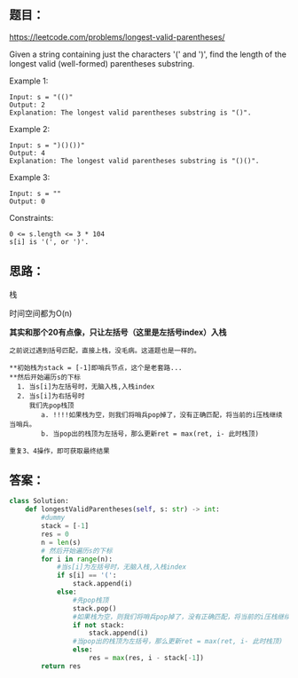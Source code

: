 ## 题目：
https://leetcode.com/problems/longest-valid-parentheses/

Given a string containing just the characters '(' and ')', find the length of the longest valid (well-formed) parentheses substring.

Example 1:
```
Input: s = "(()"
Output: 2
Explanation: The longest valid parentheses substring is "()".
```
Example 2:
```
Input: s = ")()())"
Output: 4
Explanation: The longest valid parentheses substring is "()()".
```
Example 3:
```
Input: s = ""
Output: 0
```
Constraints:
```
0 <= s.length <= 3 * 104
s[i] is '(', or ')'.
```
## 思路：
栈

时间空间都为O(n)

**其实和那个20有点像，只让左括号（这里是左括号index）入栈**
```
之前说过遇到括号匹配，直接上栈，没毛病。这道题也是一样的。

**初始栈为stack = [-1]即哨兵节点，这个是老套路...
**然后开始遍历s的下标
  1. 当s[i]为左括号时，无脑入栈,入栈index
  2. 当s[i]为右括号时
     我们先pop栈顶
        a. !!!!如果栈为空，则我们将哨兵pop掉了，没有正确匹配，将当前的i压栈继续当哨兵。
        b. 当pop出的栈顶为左括号，那么更新ret = max(ret, i- 此时栈顶)
        
重复3、4操作，即可获取最终结果
```
## 答案：
```python
class Solution:
    def longestValidParentheses(self, s: str) -> int:
        #dummy
        stack = [-1]
        res = 0
        n = len(s)
        # 然后开始遍历s的下标
        for i in range(n):
            #当s[i]为左括号时，无脑入栈,入栈index
            if s[i] == '(':
                stack.append(i)
            else:
                #先pop栈顶
                stack.pop()
                #如果栈为空，则我们将哨兵pop掉了，没有正确匹配，将当前的i压栈继续当哨兵。
                if not stack:
                    stack.append(i)
                #当pop出的栈顶为左括号，那么更新ret = max(ret, i- 此时栈顶)
                else:
                    res = max(res, i - stack[-1])
        return res

```
